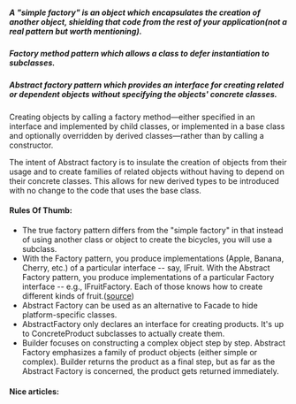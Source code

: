 ##### A "simple factory" is an object which encapsulates the creation of another object, shielding that code from the rest of your application(not a real pattern but worth mentioning).
##### Factory method pattern which allows a class to defer instantiation to subclasses.
##### Abstract factory pattern which provides an interface for creating related or dependent objects without specifying the objects' concrete classes.

Creating objects by calling a factory method—either specified in an interface and implemented by child classes, or implemented in a base class and optionally overridden by derived classes—rather than by calling a constructor.

The intent of Abstract factory is to insulate the creation of objects from their usage and to create families of related objects without having to depend on their concrete classes. This allows for new derived types to be introduced with no change to the code that uses the base class.

#### Rules Of Thumb:
+ The true factory pattern differs from the "simple factory" in that instead of using another class or object to create the bicycles, you will use a subclass.
+ With the Factory pattern, you produce implementations (Apple, Banana, Cherry, etc.) of a particular interface -- say, IFruit. With the Abstract Factory pattern, you produce implementations of a particular Factory interface -- e.g., IFruitFactory. Each of those knows how to create different kinds of fruit.([source](http://stackoverflow.com/questions/1001767/what-is-the-basic-difference-between-the-factory-and-abstract-factory-patterns))
+ Abstract Factory can be used as an alternative to Facade to hide platform-specific classes.
+ AbstractFactory only declares an interface for creating products. It's up to ConcreteProduct subclasses to actually create them. 
+ Builder focuses on constructing a complex object step by step. Abstract Factory emphasizes a family of product objects (either simple or complex). Builder returns the product as a final step, but as far as the Abstract Factory is concerned, the product gets returned immediately.

#### Nice articles: